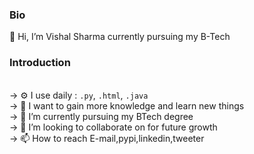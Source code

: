 <b><h3> Bio </h3></b>
👋 Hi, I’m Vishal Sharma currently pursuing my B-Tech <br>
<b><h3> Introduction </h3></b> <br>
-> ⚙️ I use daily : <code>.py</code>, <code>.html</code>, <code>.java</code> <br>
-> 👀 I want to gain more knowledge and learn new things <br>
-> 🌱 I’m currently pursuing my BTech degree <br>
-> 💞️ I’m looking to collaborate on for future growth <br>
-> 📫 How to reach E-mail,pypi,linkedin,tweeter  <br>
<!---
Vishal24102002/Vishal24102002 is a ✨ special ✨ repository because its `README.md` (this file) appears on your GitHub profile.
You can click the Preview link to take a look at your changes.
--->
